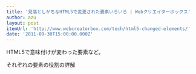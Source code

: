 ```yaml
---
title: '見落としがちなHTML5で変更された要素いろいろ | Webクリエイターボックス'
author: azu
layout: post
itemUrl: 'http://www.webcreatorbox.com/tech/html5-changed-elements/'
date: '2011-09-30T15:00:00.000Z'
---
```

HTML5で意味付けが変わった要素など。

それぞれの要素の役割の詳解
